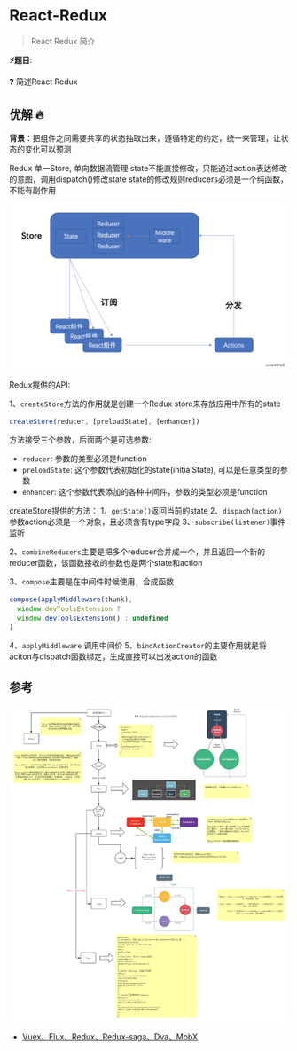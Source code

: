 # React-Redux

> React Redux 简介

**⚡题目**:

❓ 简述React Redux

## 优解 🔥

**背景**：把组件之间需要共享的状态抽取出来，遵循特定的约定，统一来管理，让状态的变化可以预测

Redux 单一Store, 单向数据流管理
state不能直接修改，只能通过action表达修改的意图，调用dispatch()修改state
state的修改规则reducers必须是一个纯函数，不能有副作用

![redux-data-flow](./imgs/redux-data-flow.png)

Redux提供的API:

1、`createStore`方法的作用就是创建一个Redux store来存放应用中所有的state

```js
createStore(reducer, [preloadState], [enhancer])
```

方法接受三个参数，后面两个是可选参数:

- `reducer`: 参数的类型必须是function
- `preloadState`: 这个参数代表初始化的state(initialState), 可以是任意类型的参数
- `enhancer`: 这个参数代表添加的各种中间件，参数的类型必须是function

createStore提供的方法：
1、`getState()`返回当前的state
2、`dispach(action)`参数action必须是一个对象，且必须含有type字段
3、`subscribe(listener)`事件监听

2、`combineReducers`主要是把多个reducer合并成一个，并且返回一个新的reducer函数，该函数接收的参数也是两个state和action

3、`compose`主要是在中间件时候使用，合成函数

```js
compose(applyMiddleware(thunk), 
  window.devToolsExtension ?
  window.devToolsExtension() : undefined
)
```

4、`applyMiddleware` 调用中间价
5、`bindActionCreator`的主要作用就是将aciton与dispatch函数绑定，生成直接可以出发action的函数


## 参考

![data-state-share](./imgs/data-state-share.png)

- [Vuex、Flux、Redux、Redux-saga、Dva、MobX](https://zhuanlan.zhihu.com/p/53599723)
